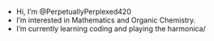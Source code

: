 - Hi, I’m @PerpetuallyPerplexed420
- I’m interested in Mathematics and Organic Chemistry.
- I’m currently learning coding and playing the harmonica/

<!---
PerpetuallyPerplexed420/PerpetuallyPerplexed420 is a ✨ special ✨ repository because its `README.md` (this file) appears on your GitHub profile.
You can click the Preview link to take a look at your changes.
--->
